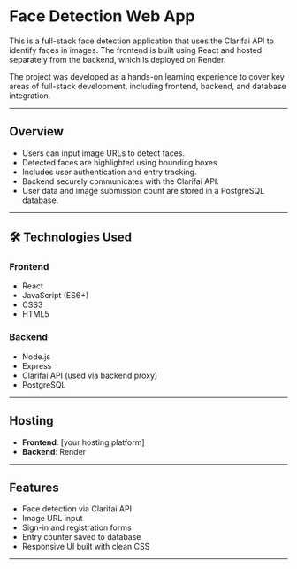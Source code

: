 # Face Detection Web App

This is a full-stack face detection application that uses the Clarifai API to identify faces in images. The frontend is built using React and hosted separately from the backend, which is deployed on Render.

The project was developed as a hands-on learning experience to cover key areas of full-stack development, including frontend, backend, and database integration.

---

## Overview

- Users can input image URLs to detect faces.
- Detected faces are highlighted using bounding boxes.
- Includes user authentication and entry tracking.
- Backend securely communicates with the Clarifai API.
- User data and image submission count are stored in a PostgreSQL database.

---

## 🛠 Technologies Used

### Frontend
- React  
- JavaScript (ES6+)  
- CSS3  
- HTML5  

### Backend
- Node.js  
- Express  
- Clarifai API (used via backend proxy)  
- PostgreSQL  

---

## Hosting

- **Frontend**: [your hosting platform]  
- **Backend**: Render  

---

## Features

- Face detection via Clarifai API  
- Image URL input  
- Sign-in and registration forms  
- Entry counter saved to database  
- Responsive UI built with clean CSS  

---


